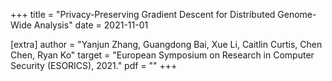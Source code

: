 +++
title = "Privacy-Preserving Gradient Descent for Distributed Genome-Wide Analysis"
date = 2021-11-01

[extra]
author = "Yanjun Zhang, Guangdong Bai, Xue Li, Caitlin Curtis, Chen Chen, Ryan Ko"
target = "European Symposium on Research in Computer Security (ESORICS), 2021."
pdf = ""
+++



